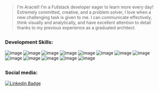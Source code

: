 
> I'm Araceli! I'm a Fullstack developer eager to learn more every day! Extremely committed, creative, and a problem solver, I love when a new challenging task is given to me.
> I can communicate effectively, think visually and analytically, and have excellent attention to detail thanks to my previous experience as a graduated architect.

##

### Development Skills:
![image](https://img.shields.io/badge/HTML5-007991?style=for-the-badge&logo=html5&logoColor=white)
![image](https://img.shields.io/badge/CSS3-007991?style=for-the-badge&logo=css3&logoColor=white)
![image](https://img.shields.io/badge/JavaScript-007991?style=for-the-badge&logo=javascript&logoColor=white)
![image](https://img.shields.io/badge/Bootstrap-007991?style=for-the-badge&logo=bootstrap&logoColor=white)
![image](https://img.shields.io/badge/Ruby-007991?style=for-the-badge&logo=ruby&logoColor=white)
![image](https://img.shields.io/badge/Go-007991?style=for-the-badge&logo=go&logoColor=white)
![image](https://img.shields.io/badge/AWS-007991?style=for-the-badge&logo=amazon%20aws&logoColor=white)
![image](https://img.shields.io/badge/Heroku-007991?style=for-the-badge&logo=heroku&logoColor=white)
![image](https://img.shields.io/badge/Rails-007991?style=for-the-badge&logo=rubyonrails&logoColor=white)
![image](https://img.shields.io/badge/Webpack-007991?style=for-the-badge&logo=Webpack&logoColor=white)
![image](https://img.shields.io/badge/Yarn-007991?style=for-the-badge&logo=yarn&logoColor=white)
![image](https://img.shields.io/badge/SQLite-007991?style=for-the-badge&logo=sqlite&logoColor=white)
![image](https://img.shields.io/badge/Figma-007991?style=for-the-badge&logo=figma&logoColor=white)

##

### Social media:
[![Linkedin Badge](https://img.shields.io/badge/LinkedIn-0077B5?style=for-the-badge&logo=linkedin&logoColor=white)](https://linkedin.com/in/https://www.linkedin.com/in/aracelimvillar/) 
